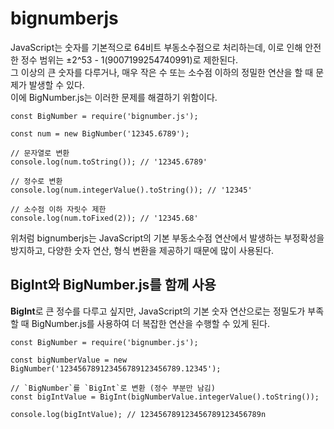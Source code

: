 # bignumberjs

JavaScript는 숫자를 기본적으로 64비트 부동소수점으로 처리하는데, 이로 인해 안전한 정수 범위는 ±2^53 - 1(9007199254740991)로 제한된다.  
그 이상의 큰 숫자를 다루거나, 매우 작은 수 또는 소수점 이하의 정밀한 연산을 할 때 문제가 발생할 수 있다.  
이에 BigNumber.js는 이러한 문제를 해결하기 위함이다.

```
const BigNumber = require('bignumber.js');

const num = new BigNumber('12345.6789');

// 문자열로 변환
console.log(num.toString()); // '12345.6789'

// 정수로 변환
console.log(num.integerValue().toString()); // '12345'

// 소수점 이하 자릿수 제한
console.log(num.toFixed(2)); // '12345.68'
```

위처럼 bignumberjs는 JavaScript의 기본 부동소수점 연산에서 발생하는 부정확성을 방지하고, 다양한 숫자 연산, 형식 변환을 제공하기 때문에 많이 사용된다.

## BigInt와 BigNumber.js를 함께 사용

**BigInt**로 큰 정수를 다루고 싶지만, JavaScript의 기본 숫자 연산으로는 정밀도가 부족할 때 BigNumber.js를 사용하여 더 복잡한 연산을 수행할 수 있게 된다.

```
const BigNumber = require('bignumber.js');

const bigNumberValue = new BigNumber('123456789123456789123456789.12345');

// `BigNumber`를 `BigInt`로 변환 (정수 부분만 남김)
const bigIntValue = BigInt(bigNumberValue.integerValue().toString());

console.log(bigIntValue); // 123456789123456789123456789n
```
